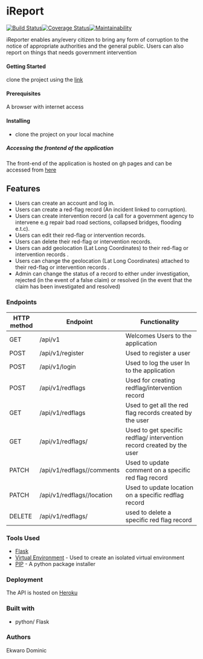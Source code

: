 # iReport
[![Build Status](https://travis-ci.org/ekwaro/iReport.svg?branch=challenge2)](https://travis-ci.org/ekwaro/iReport)[![Coverage Status](https://coveralls.io/repos/github/ekwaro/iReport/badge.svg?branch=challenge2)](https://coveralls.io/github/ekwaro/iReport?branch=challenge2)[![Maintainability](https://api.codeclimate.com/v1/badges/799e1be4bc2558b1c47e/maintainability)](https://codeclimate.com/github/ekwaro/iReport/maintainability)

iReporter enables
any/every citizen to bring any form of corruption to the notice of appropriate authorities and the
general public. Users can also report on things that needs government intervention

#### Getting Started
clone the project using the [link](https://github.com/ekwaro/iReport.git)
#### Prerequisites

 A browser with internet access
#### Installing
* clone the project on your local machine

##### Accessing the frontend of the application
The front-end of the application is hosted on gh pages and can be accessed from [here]( https://ekwaro.github.io/iReport/UI/home.html)

## Features
* Users can create an account and log in.
* Users can create a red-flag record (An incident linked to corruption).
* Users can create intervention record (a call for a government agency to intervene e.g
repair bad road sections, collapsed bridges, flooding e.t.c).
* Users can edit their red-flag or intervention records.
* Users can delete their red-flag or intervention records.
* Users can add geolocation (Lat Long Coordinates) to their red-flag or intervention
records .
* Users can change the geolocation (Lat Long Coordinates) attached to their red-flag or
intervention records .
* Admin can change the status of a record to either under investigation, rejected (in the
event of a false claim) or resolved (in the event that the claim has been investigated and resolved)

### Endpoints

HTTP method | Endpoint| Functionality
-------------|---------|-------------
GET|/api/v1| Welcomes Users to the application
POST|/api/v1/register| Used to register a user
POST|/api/v1/login| Used to log the user In to the application
POST|/api/v1/redflags| Used for creating redflag/intervention record
GET|/api/v1/redflags| Used to get all the red flag records created by the user
GET|/api/v1/redflags/<id>| Used to get specific redflag/ intervention record created by the user
PATCH|/api/v1/redflags/<id>/comments| Used to update comment on a specific red flag record
PATCH|/api/v1/redflags/<id>/location| Used to update location on a specific redflag record
DELETE|/api/v1/redflags/<id>| used to delete a specific red flag record


### Tools Used
 * [Flask](http://flask.pocoo.org/)
 * [Virtual Environment](https://virtualenv.pypa.io/en/stable/) - Used to create an isolated virtual environment
 * [PIP](https://pip.pypa.io/en/stable/) - A python package installer
 
 ### Deployment
 
 The API is hosted on [Heroku](https://gob.herokuapp.com/api/v1)
 
 ### Built with 
 * python/ Flask
 ### Authors
 Ekwaro Dominic

